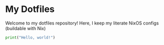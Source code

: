 # My Dotfiles
Welcome to my dotfiles repository! Here, I keep my literate NixOS configs (buildable with Nix)
```python test.py
print("Hello, world!")
```
